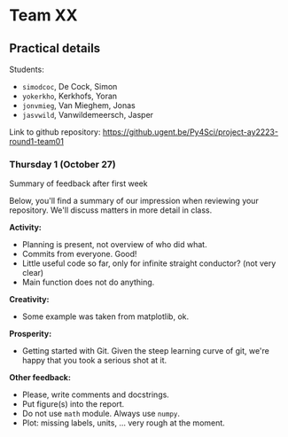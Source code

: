 # Team XX

## Practical details

Students:

- `simodcoc`, De Cock, Simon
- `yokerkho`, Kerkhofs, Yoran
- `jonvmieg`, Van Mieghem, Jonas
- `jasvwild`, Vanwildemeersch, Jasper

Link to github repository: https://github.ugent.be/Py4Sci/project-ay2223-round1-team01


### Thursday 1 (October 27)

Summary of feedback after first week

Below, you'll find a summary of our impression when reviewing your repository.
We'll discuss matters in more detail in class.

**Activity:**
- Planning is present, not overview of who did what.
- Commits from everyone. Good!
- Little useful code so far, only for infinite straight conductor? (not very clear)
- Main function does not do anything.

**Creativity:**
- Some example was taken from matplotlib, ok.

**Prosperity:**
- Getting started with Git.
  Given the steep learning curve of git, we're happy that you took a serious shot at it.

**Other feedback:**
- Please, write comments and docstrings.
- Put figure(s) into the report.
- Do not use `math` module. Always use `numpy`.
- Plot: missing labels, units, ... very rough at the moment.
